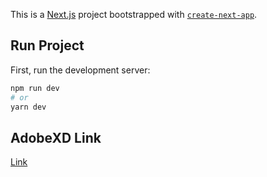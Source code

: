 This is a [Next.js](https://nextjs.org/) project bootstrapped with [`create-next-app`](https://github.com/vercel/next.js/tree/canary/packages/create-next-app).

## Run Project

First, run the development server:

```bash
npm run dev
# or
yarn dev
```

## AdobeXD Link

[Link](https://xd.adobe.com/view/5469e5ea-edef-4427-b2f3-21ffd1a04e93-013a/screen/6547b2d9-b3a5-4a92-a194-63ba67a56820/)
